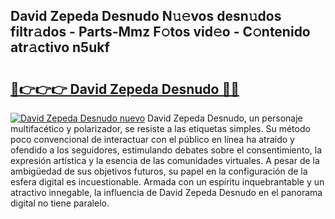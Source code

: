 ## David Zepeda Desnudo N𝚞𝚎vos desn𝚞dos filtr𝚊dos - Parts-Mmz F𝚘tos vid𝚎o - C𝚘ntenido atr𝚊ctivo n5ukf

# <h2><a href="http://mb83i4.tromn.icu/?c=David+Zepeda+Desnudo">🔗👉👉👉 David Zepeda Desnudo 🔗🔗</a></h2>

[![David Zepeda Desnudo nuevo](https://i.imgur.com/pEAQMta.gif)](http://mb83i4.tromn.icu/?c=David+Zepeda+Desnudo)
David Zepeda Desnudo, un personaje multifacético y polarizador, se resiste a las etiquetas simples. Su método poco convencional de interactuar con el público en línea ha atraído y ofendido a los seguidores, estimulando debates sobre el consentimiento, la expresión artística y la esencia de las comunidades virtuales. A pesar de la ambigüedad de sus objetivos futuros, su papel en la configuración de la esfera digital es incuestionable. Armada con un espíritu inquebrantable y un atractivo innegable, la influencia de David Zepeda Desnudo en el panorama digital no tiene paralelo.
